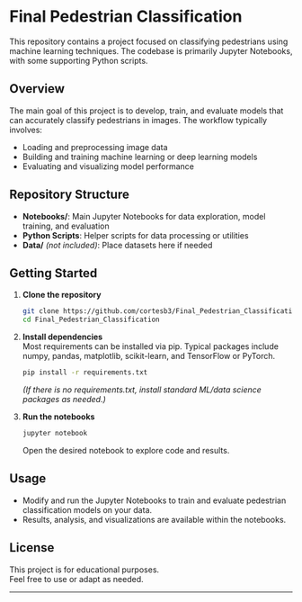 # Final Pedestrian Classification

This repository contains a project focused on classifying pedestrians using machine learning techniques. The codebase is primarily Jupyter Notebooks, with some supporting Python scripts.

## Overview

The main goal of this project is to develop, train, and evaluate models that can accurately classify pedestrians in images. The workflow typically involves:
- Loading and preprocessing image data
- Building and training machine learning or deep learning models
- Evaluating and visualizing model performance

## Repository Structure

- **Notebooks/**: Main Jupyter Notebooks for data exploration, model training, and evaluation
- **Python Scripts**: Helper scripts for data processing or utilities
- **Data/** *(not included)*: Place datasets here if needed

## Getting Started

1. **Clone the repository**
    ```bash
    git clone https://github.com/cortesb3/Final_Pedestrian_Classification.git
    cd Final_Pedestrian_Classification
    ```

2. **Install dependencies**  
    Most requirements can be installed via pip. Typical packages include numpy, pandas, matplotlib, scikit-learn, and TensorFlow or PyTorch.
    ```bash
    pip install -r requirements.txt
    ```
    *(If there is no requirements.txt, install standard ML/data science packages as needed.)*

3. **Run the notebooks**
    ```bash
    jupyter notebook
    ```
    Open the desired notebook to explore code and results.

## Usage

- Modify and run the Jupyter Notebooks to train and evaluate pedestrian classification models on your data.
- Results, analysis, and visualizations are available within the notebooks.

## License

This project is for educational purposes.  
Feel free to use or adapt as needed.

---
